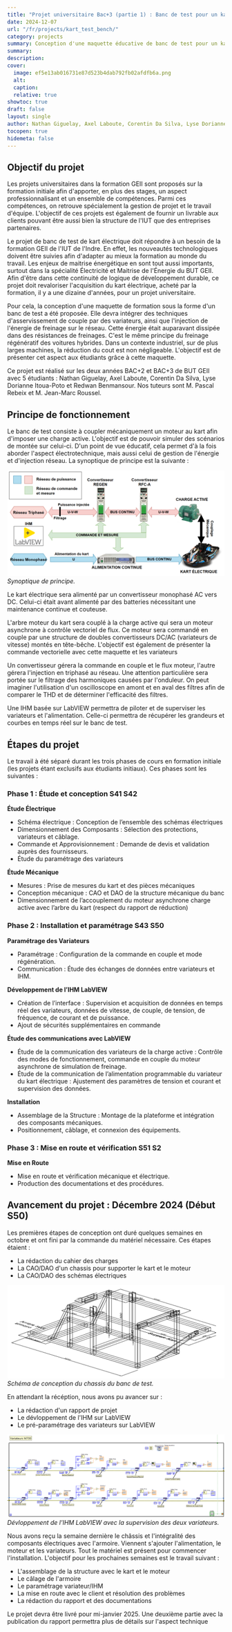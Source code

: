 ```yaml
---
title: "Projet universitaire Bac+3 (partie 1) : Banc de test pour un kart électrique"
date: 2024-12-07
url: "/fr/projects/kart_test_bench/"
category: projects
summary: Conception d'une maquette éducative de banc de test pour un kart électrique
summary:
description:
cover:
  image: ef5e13ab016731e87d523b4dab792fb02afdfb6a.png
  alt:
  caption:
  relative: true
showtoc: true
draft: false
layout: single
author: Nathan Giguelay, Axel Laboute, Corentin Da Silva, Lyse Dorianne Itoua-Poto, Redwan Benmansour
tocopen: true
hidemeta: false
---
```


## Objectif du projet
Les projets universitaires dans la formation GEII sont proposés sur la formation initiale afin d'apporter, en plus des stages, un aspect professionnalisant et un ensemble de compétences. Parmi ces compétences, on retrouve spécialement la gestion de projet et le travail d'équipe. L'objectif de ces projets est également de fournir un livrable aux clients pouvant être aussi bien la structure de l'IUT que des entreprises partenaires.

Le projet de banc de test de kart électrique doit répondre à un besoin de la formation GEII de l'IUT de l'Indre. En effet, les nouveautés technologiques doivent être suivies afin d'adapter au mieux la formation au monde du travail. Les enjeux de maitrise énergétique en sont tout aussi importants, surtout dans la spécialité Électricité et Maitrise de l'Énergie du BUT GEII. Afin d'être dans cette continuité de logique de développement durable, ce projet doit revaloriser l'acquisition du kart électrique, acheté par la formation, il y a une dizaine d'années, pour un projet universitaire. 

Pour cela, la conception d'une maquette de formation sous la forme d'un banc de test a été proposée. Elle devra intégrer des techniques d'asservissement de couple par des variateurs, ainsi que l'injection de l'énergie de freinage sur le réseau. Cette énergie était auparavant dissipée dans des résistances de freinages. C'est le même principe du freinage régénératif des voitures hybrides. Dans un contexte industriel, sur de plus larges machines, la réduction du cout est non négligeable. L'objectif est de présenter cet aspect aux étudiants grâce à cette maquette.

Ce projet est réalisé sur les deux années BAC+2 et BAC+3 de BUT GEII avec 5 étudiants : Nathan Giguelay, Axel Laboute, Corentin Da Silva, Lyse Dorianne Itoua-Poto et Redwan Benmansour. Nos tuteurs sont M. Pascal Rebeix et M. Jean-Marc Roussel.

## Principe de fonctionnement
Le banc de test consiste à coupler mécaniquement un moteur au kart afin d'imposer une charge active. L'objectif est de pouvoir simuler des scénarios de montée sur celui-ci. D'un point de vue éducatif, cela permet d'à la fois aborder l'aspect électrotechnique, mais aussi celui de gestion de l'énergie et d'injection réseau. La synoptique de principe est la suivante :

![Synoptique de principe](d6f5e70b4e2fa17c3b6bbf6672cb7e188ead1b54.png)
*Synoptique de principe.*


Le kart électrique sera alimenté par un convertisseur monophasé AC vers DC. Celui-ci était avant alimenté par des batteries nécessitant une maintenance continue et couteuse. 

L'arbre moteur du kart sera couplé à la charge active qui sera un moteur asynchrone à contrôle vectoriel de flux. Ce moteur sera commandé en couple par une structure de doubles convertisseurs DC/AC (variateurs de vitesse) montés en tête-bêche. L'objectif est également de présenter la commande vectorielle avec cette maquette et les variateurs

Un convertisseur gérera la commande en couple et le flux moteur, l'autre gérera l'injection en triphasé au réseau. Une attention particulière sera portée sur le filtrage des harmoniques causées par l'onduleur. On peut imaginer l'utilisation d'un oscilloscope en amont et en aval des filtres afin de comparer le THD et de déterminer l'efficacité des filtres.

Une IHM basée sur LabVIEW permettra de piloter et de superviser les variateurs et l'alimentation. Celle-ci permettra de récupérer les grandeurs et courbes en temps réel sur le banc de test.

## Étapes du projet
Le travail à été séparé durant les trois phases de cours en formation initiale (les projets étant exclusifs aux étudiants initiaux). Ces phases sont les suivantes :
### Phase 1 : Étude et conception S41 S42 

**Étude Électrique**
- Schéma électrique : Conception de l’ensemble des schémas électriques
- Dimensionnement des Composants : Sélection des protections, variateurs et câblage.
- Commande et Approvisionnement : Demande de devis et validation auprès des fournisseurs.
- Étude du paramétrage des variateurs

**Étude Mécanique**
- Mesures : Prise de mesures du kart et des pièces mécaniques
- Conception mécanique : CAO et DAO de la structure mécanique du banc
- Dimensionnement de l’accouplement du moteur asynchrone charge active avec l’arbre du kart (respect du rapport de réduction)

### Phase 2 : Installation et paramétrage S43 S50

**Paramétrage des Variateurs**
- Paramétrage : Configuration de la commande en couple et mode régénération.
- Communication : Étude des échanges de données entre variateurs et IHM.

**Développement de l’IHM LabVIEW**
- Création de l’interface : Supervision et acquisition de données en temps réel des variateurs, données de vitesse, de couple, de tension, de fréquence, de courant et de puissance.
- Ajout de sécurités supplémentaires en commande

**Étude des communications avec LabVIEW**
- Étude de la communication des variateurs de la charge active : Contrôle des modes de fonctionnement, commande en couple du moteur asynchrone de simulation de freinage.
- Étude de la communication de l’alimentation programmable du variateur du kart électrique : Ajustement des paramètres de tension et courant et supervision des données.

**Installation**
- Assemblage de la Structure : Montage de la plateforme et intégration des composants mécaniques.
- Positionnement, câblage, et connexion des équipements.

### Phase 3 : Mise en route et vérification S51 S2

**Mise en Route**
- Mise en route et vérification mécanique et électrique.
- Production des documentations et des procédures.


## Avancement du projet : Décembre 2024 (Début S50)
Les premières étapes de conception ont duré quelques semaines en octobre et ont fini par la commande du matériel nécessaire. Ces étapes étaient :
- La rédaction du cahier des charges
- La CAO/DAO d'un chassis pour supporter le kart et le moteur
- La CAO/DAO des schémas électriques

![Schéma de conception du chassis du banc de test](93e2ee5af4ff9327c31b1adf013602c92feeaf1a.png)
*Schéma de conception du chassis du banc de test.*

En attendant la récéption, nous avons pu avancer sur :
- La rédaction d'un rapport de projet
- Le dévloppement de l'IHM sur LabVIEW
- Le pré-paramétrage des variateurs sur LabVIEW


![IHM LabVIEW](b6a136352d7dab016735d52db4daa.png)
*Dévloppement de l'IHM LabVIEW avec la supervision des deux variateurs.*

Nous avons reçu la semaine dernière le châssis et l'intégralité des composants électriques avec l'armoire. Viennent s'ajouter l'alimentation, le moteur et les variateurs. Tout le matériel est présent pour commencer l'installation. L'objectif pour les prochaines semaines est le travail suivant :
- L'assemblage de la structure avec le kart et le moteur
- Le câlage de l'armoire
- Le paramétrage variateur/IHM 
- La mise en route avec le client et résolution des problèmes
- La rédaction du rapport et des documentations

Le projet devra être livré pour mi-janvier 2025. Une deuxième partie avec la publication du rapport permettra plus de détails sur l'aspect technique 